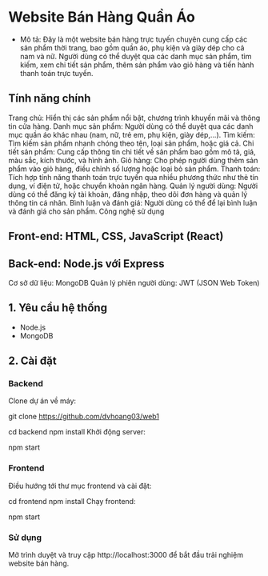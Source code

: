 # Website Bán Hàng Quần Áo
- Mô tả: Đây là một website bán hàng trực tuyến chuyên cung cấp các sản phẩm thời trang, bao gồm quần áo, phụ kiện và giày dép cho cả nam và nữ. Người dùng có thể duyệt qua các danh mục sản phẩm, tìm kiếm, xem chi tiết sản phẩm, thêm sản phẩm vào giỏ hàng và tiến hành thanh toán trực tuyến.

## Tính năng chính
Trang chủ: Hiển thị các sản phẩm nổi bật, chương trình khuyến mãi và thông tin cửa hàng.
Danh mục sản phẩm: Người dùng có thể duyệt qua các danh mục quần áo khác nhau (nam, nữ, trẻ em, phụ kiện, giày dép,...).
Tìm kiếm: Tìm kiếm sản phẩm nhanh chóng theo tên, loại sản phẩm, hoặc giá cả.
Chi tiết sản phẩm: Cung cấp thông tin chi tiết về sản phẩm bao gồm mô tả, giá, màu sắc, kích thước, và hình ảnh.
Giỏ hàng: Cho phép người dùng thêm sản phẩm vào giỏ hàng, điều chỉnh số lượng hoặc loại bỏ sản phẩm.
Thanh toán: Tích hợp tính năng thanh toán trực tuyến qua nhiều phương thức như thẻ tín dụng, ví điện tử, hoặc chuyển khoản ngân hàng.
Quản lý người dùng: Người dùng có thể đăng ký tài khoản, đăng nhập, theo dõi đơn hàng và quản lý thông tin cá nhân.
Bình luận và đánh giá: Người dùng có thể để lại bình luận và đánh giá cho sản phẩm.
Công nghệ sử dụng
## Front-end: HTML, CSS, JavaScript (React)
## Back-end: Node.js với Express
Cơ sở dữ liệu:  MongoDB
Quản lý phiên người dùng: JWT (JSON Web Token) 
## 1. Yêu cầu hệ thống
- Node.js 
- MongoDB
## 2. Cài đặt
### Backend
Clone dự án về máy:
 

git clone https://github.com/dvhoang03/web1

 
cd backend
npm install
Khởi động server:
 
npm start
### Frontend
Điều hướng tới thư mục frontend và cài đặt:

cd frontend
npm install
Chạy frontend:

npm start
###  Sử dụng
Mở trình duyệt và truy cập http://localhost:3000 để bắt đầu trải nghiệm website bán hàng.
